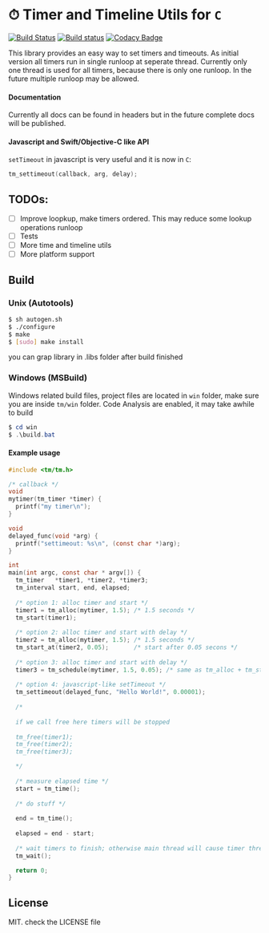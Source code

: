 # ⏱ Timer and Timeline Utils for `C`
[![Build Status](https://travis-ci.com/recp/tm.svg?branch=master)](https://travis-ci.com/recp/tm)
[![Build status](https://ci.appveyor.com/api/projects/status/pact2ragclo4m25w/branch/master?svg=true)](https://ci.appveyor.com/project/recp/tm/branch/master)
[![Codacy Badge](https://api.codacy.com/project/badge/Grade/ba230efea5f94149822a48e12584942f)](https://www.codacy.com/app/recp/tm?utm_source=github.com&amp;utm_medium=referral&amp;utm_content=recp/tm&amp;utm_campaign=Badge_Grade)

This library provides an easy way to set timers and timeouts. 
As initial version all timers run in single runloop at seperate thread. 
Currently only one thread is used for all timers, because there is only one runloop. In the future multiple runloop may be allowed. 

#### Documentation

Currently all docs can be found in headers but in the future complete docs will be published. 

#### Javascript and Swift/Objective-C like API

`setTimeout` in javascript is very useful and it is now in `C`:

```C
tm_settimeout(callback, arg, delay);
```

## TODOs:

- [ ] Improve loopkup, make timers ordered. This may reduce some lookup operations runloop 
- [ ] Tests
- [ ] More time and timeline utils
- [ ] More platform support

## Build

### Unix (Autotools)

```bash
$ sh autogen.sh
$ ./configure
$ make
$ [sudo] make install
```

you can grap library in .libs folder after build finished

### Windows (MSBuild)
Windows related build files, project files are located in `win` folder,
make sure you are inside `tm/win` folder.
Code Analysis are enabled, it may take awhile to build

```Powershell
$ cd win
$ .\build.bat
```

#### Example usage

```C
#include <tm/tm.h>

/* callback */
void
mytimer(tm_timer *timer) {
  printf("my timer\n");
}

void
delayed_func(void *arg) {
  printf("settimeout: %s\n", (const char *)arg);
}

int 
main(int argc, const char * argv[]) {
  tm_timer   *timer1, *timer2, *timer3;
  tm_interval start, end, elapsed;
 
  /* option 1: alloc timer and start */
  timer1 = tm_alloc(mytimer, 1.5); /* 1.5 seconds */
  tm_start(timer1);
  
  /* option 2: alloc timer and start with delay */
  timer2 = tm_alloc(mytimer, 1.5); /* 1.5 seconds */
  tm_start_at(timer2, 0.05);       /* start after 0.05 secons */
  
  /* option 3: alloc timer and start with delay */
  timer3 = tm_schedule(mytimer, 1.5, 0.05); /* same as tm_alloc + tm_start_at */
  
  /* option 4: javascript-like setTimeout */
  tm_settimeout(delayed_func, "Hello World!", 0.00001);
  
  /*
  
  if we call free here timers will be stopped 
  
  tm_free(timer1);
  tm_free(timer2);
  tm_free(timer3);

  */
  
  /* measure elapsed time */
  start = tm_time();
  
  /* do stuff */
  
  end = tm_time();
  
  elapsed = end - start;
  
  /* wait timers to finish; otherwise main thread will cause timer thread to be exited */
  tm_wait();

  return 0;
}

```

## License
MIT. check the LICENSE file
